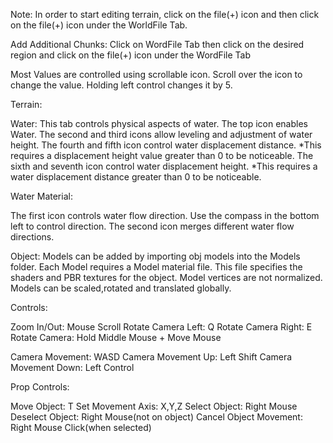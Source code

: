 Note: In order to start editing terrain, click on the file(+) icon and then click on the file(+) icon under the WorldFile Tab.

Add Additional Chunks: Click on WordFile Tab then click on the desired region and click on the file(+) icon under the WordFile Tab

Most Values are controlled using scrollable icon. Scroll over the icon to change the value. Holding left control changes it by 5.


Terrain:


Water:
This tab controls physical aspects of water.
The top icon enables Water.
The second and third icons allow leveling and adjustment of water height.
The fourth and fifth icon control water displacement distance. 
  *This requires a displacement height value greater than 0 to be noticeable.
The sixth and seventh icon control water displacement height. 
  *This requires a water displacement distance greater than 0 to be noticeable.
  
Water Material:

The first icon controls water flow direction. Use the compass in the bottom left to control direction. 
The second icon merges different water flow directions.

Object:
Models can be added by importing obj models into the Models folder.
Each Model requires a Model material file. This file specifies the shaders and PBR textures for the object.
Model vertices are not normalized. Models can be scaled,rotated and translated globally.

Controls:

Zoom In/Out: Mouse Scroll
Rotate Camera Left: Q
Rotate Camera Right: E
Rotate Camera: Hold Middle Mouse + Move Mouse

Camera Movement: WASD
Camera Movement Up: Left Shift
Camera Movement Down: Left Control

Prop Controls:

Move Object: T
Set Movement Axis: X,Y,Z
Select Object: Right Mouse
Deselect Object: Right Mouse(not on object)
Cancel Object Movement: Right Mouse Click(when selected)

